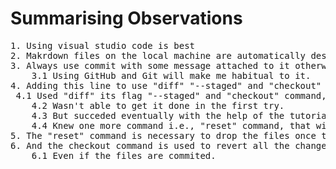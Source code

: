 # Summarising Observations

<pre>
1. Using visual studio code is best
2. Makrdown files on the local machine are automatically designed to open in Visual studio code
3. Always use commit with some message attached to it otherwise it will cause problem.
    3.1 Using GitHub and Git will make me habitual to it.
4. Adding this line to use "diff" "--staged" and "checkout" commands.
 4.1 Used "diff" its flag "--staged" and "checkout" command, one after another.
    4.2 Wasn't able to get it done in the first try.
    4.3 But succeded eventually with the help of the tutorial video.
    4.4 Knew one more command i.e., "reset" command, that will be necessary in this whole process.
5. The "reset" command is necessary to drop the files once they have been staged. Meaning they have been added in the using "add" command.
6. And the checkout command is used to revert all the changes to the last commit. 
    6.1 Even if the files are commited.
</pre>
